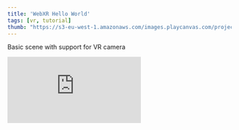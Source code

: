```yaml
---
title: 'WebXR Hello World'
tags: [vr, tutorial]
thumb: "https://s3-eu-west-1.amazonaws.com/images.playcanvas.com/projects/12/433339/4FCAA6-image-75.jpg"
---
```


Basic scene with support for VR camera

<div className="iframe-container">
    <iframe loading="lazy" src="https://playcanv.as/p/z7myUkHP/" title="WebXR Hello World" webkitallowfullscreen="true" mozallowfullscreen="true" allow="autoplay" allowfullscreen="true" allowvr="" scrolling="no" frameborder="0" />
</div>
